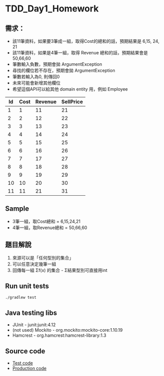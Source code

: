 # TDD_Day1_Homework

## 需求：
- 該11筆資料，如果要3筆成一組，取得Cost的總和的話，預期結果是 6,15, 24, 21
- 該11筆資料，如果是4筆一組，取得 Revenue 總和的話，預期結果會是 50,66,60
- 筆數輸入負數，預期會拋 ArgumentException
- 尋找的欄位若不存在，預期會拋 ArgumentException
- 筆數若輸入為0, 則傳回0
- 未來可能會新增其他欄位
- 希望這個API可以給其他 domain entity 用，例如 Employee

| Id   | Cost	| Revenue	| SellPrice |
|------|-----|-----|-----|
| 1	|1|	11|	21|
| 2	|2	|12|	22|
| 3	|3|	13|	23|
| 4	|4	|14	|24|
| 5	|5|	15|	25|
| 6	|6|	16|	26|
| 7	|7|	17|	27|
| 8	|8|18|	28|
| 9	|9|	19|	29|
| 10	|10|	20|	30|
| 11	|11|	21|	31|

## Sample
-	3筆一組，取Cost總和	= 6,15,24,21
-	4筆一組，取Revenue總和	= 50,66,60

## 題目解說
1. 來源可以是「任何型別的集合」
2. 可以任意決定幾筆一組
3. 回傳每一組 Σf(x) 的集合 - Σ結果型別可直接用int

## Run unit tests
`./gradlew test`

## Java testing libs
- JUnit - junit:junit:4.12
- (not used) Mockito - org.mockito:mockito-core:1.10.19
- Hamcrest - org.hamcrest:hamcrest-library:1.3

## Source code
- [Test code](/app/src/test/java/io/twincatstudio/tdd_dayonehomework/ProductCalculatorTest.java)
- [Production code](/app/src/main/java/io/twincatstudio/tdd_dayonehomework/)
